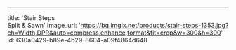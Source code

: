 ---
title: 'Stair Steps <br> Split & Sawn'
image_url: 'https://bq.imgix.net/products/stair-steps-1353.jpg?ch=Width,DPR&auto=compress,enhance,format&fit=crop&w=300&h=300'
id: 630a0429-b89e-4b29-8604-a09f4864d648
